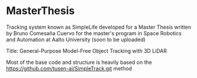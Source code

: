 # MasterThesis
Tracking system known as SimpleLife developed for a Master Thesis written by Bruno Comesaña Cuervo for the master's program in Space Robotics and Automation at Aalto University (soon to be uploaded)

Title: General-Purpose Model-Free Object Tracking with 3D LiDAR


Most of the base code and structure is heavily based on the https://github.com/tusen-ai/SimpleTrack.git method
